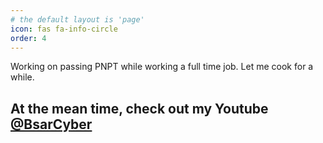 ```yaml
---
# the default layout is 'page'
icon: fas fa-info-circle
order: 4
---
```


Working on passing PNPT while working a full time job. Let me cook for a while.

## At the mean time, check out my Youtube [@BsarCyber](https://www.youtube.com/@BsarCyber)
